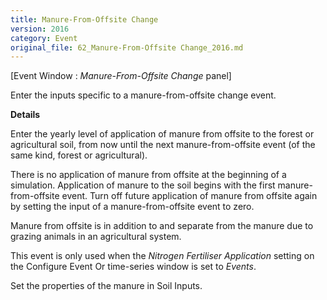 ```yaml
---
title: Manure-From-Offsite Change
version: 2016
category: Event
original_file: 62_Manure-From-Offsite Change_2016.md
---
```


[Event Window : *Manure-From-Offsite Change*
panel]

Enter the inputs specific to a manure-from-offsite change event.

**Details**

Enter the yearly level of application of manure from offsite to the
forest or agricultural soil, from now until the next manure-from-offsite
event (of the same kind, forest or agricultural).

There is no application of manure from offsite at the beginning of a
simulation. Application of manure to the soil begins with the first
manure-from-offsite event. Turn off future application of manure from
offsite again by setting the input of a manure-from-offsite event to
zero.

Manure from offsite is in addition to and separate from the manure due
to grazing animals in an agricultural system.

This event is only used when the *Nitrogen Fertiliser Application*
setting on the Configure Event Or
time-series window is set
to *Events*.

Set the properties of the manure in Soil
Inputs.